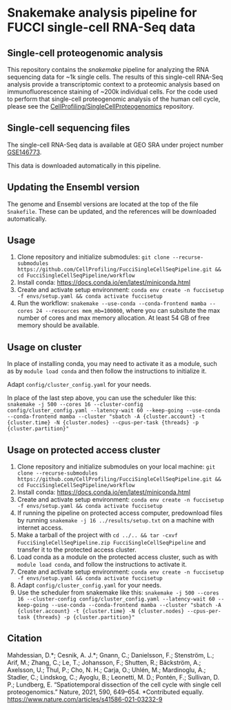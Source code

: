 # Snakemake analysis pipeline for FUCCI single-cell RNA-Seq data

## Single-cell proteogenomic analysis

This repository contains the _snakemake_ pipeline for analyzing the RNA sequencing data for ~1k single cells. The results of this single-cell RNA-Seq analysis provide a transcriptomic context to a proteomic analysis based on immunofluorescence staining of ~200k individual cells. For the code used to perform that single-cell proteogenomic analysis of the human cell cycle, please see the [CellProfiling/SingleCellProteogenomics](https://github.com/CellProfiling/SingleCellProteogenomics) repository.

## Single-cell sequencing files

The single-cell RNA-Seq data is available at GEO SRA under project number [GSE146773](https://www.ncbi.nlm.nih.gov/geo/query/acc.cgi?acc=GSE146773).

This data is downloaded automatically in this pipeline.

## Updating the Ensembl version

The genome and Ensembl versions are located at the top of the file `Snakefile`.
These can be updated, and the references will be downloaded automatically.

## Usage

1) Clone repository and initialize submodules: `git clone --recurse-submodules https://github.com/CellProfiling/FucciSingleCellSeqPipeline.git && cd FucciSingleCellSeqPipeline/workflow`
1) Install conda: https://docs.conda.io/en/latest/miniconda.html
2) Create and activate setup environment: `conda env create -n fuccisetup -f envs/setup.yaml && conda activate fuccisetup`
4) Run the workflow: `snakemake --use-conda --conda-frontend mamba --cores 24 --resources mem_mb=100000`, where you can subsitute the max number of cores and max memory allocation. At least 54 GB of free memory should be available.

## Usage on cluster

In place of installing conda, you may need to activate it as a module, such as by `module load conda` and then follow the instructions to initialize it.

Adapt `config/cluster_config.yaml` for your needs.

In place of the last step above, you can use the scheduler like this:
`snakemake -j 500 --cores 16 --cluster-config config/cluster_config.yaml --latency-wait 60 --keep-going --use-conda --conda-frontend mamba --cluster "sbatch -A {cluster.account} -t {cluster.time} -N {cluster.nodes} --cpus-per-task {threads} -p {cluster.partition}"`

## Usage on protected access cluster

1) Clone repository and initialize submodules on your local machine: `git clone --recurse-submodules https://github.com/CellProfiling/FucciSingleCellSeqPipeline.git && cd FucciSingleCellSeqPipeline/workflow`
2) Install conda: https://docs.conda.io/en/latest/miniconda.html
3) Create and activate setup environment: `conda env create -n fuccisetup -f envs/setup.yaml && conda activate fuccisetup`
4) If running the pipeline on protected access computer, predownload files by running `snakemake -j 16 ../results/setup.txt` on a machine with internet access.
5) Make a tarball of the project with `cd ../.. && tar -cxvf FucciSingleCellSeqPipeline.zip FucciSingleCellSeqPipeline` and transfer it to the protected access cluster.
6) Load conda as a module on the protected access cluster, such as with `module load conda`, and follow the instructions to activate it.
7) Create and activate setup environment: `conda env create -n fuccisetup -f envs/setup.yaml && conda activate fuccisetup`
8) Adapt `config/cluster_config.yaml` for your needs.
9) Use the scheduler from snakemake like this:
`snakemake -j 500 --cores 16 --cluster-config config/cluster_config.yaml --latency-wait 60 --keep-going --use-conda --conda-frontend mamba --cluster "sbatch -A {cluster.account} -t {cluster.time} -N {cluster.nodes} --cpus-per-task {threads} -p {cluster.partition}"`

## Citation

Mahdessian, D.\*; Cesnik, A. J.\*; Gnann, C.; Danielsson, F.; Stenström, L.; Arif, M.; Zhang, C.; Le, T.; Johansson, F.; Shutten, R.; Bäckström, A.; Axelsson, U.; Thul, P.; Cho, N. H.; Carja, O.; Uhlén, M.; Mardinoglu, A.; Stadler, C.; Lindskog, C.; Ayoglu, B.; Leonetti, M. D.; Pontén, F.; Sullivan, D. P.; Lundberg, E. “Spatiotemporal dissection of the cell cycle with single cell proteogenomics.” Nature, 2021, 590, 649–654. \*Contributed equally. https://www.nature.com/articles/s41586-021-03232-9
